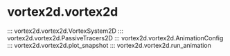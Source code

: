 
# vortex2d.vortex2d

::: vortex2d.vortex2d.VortexSystem2D
::: vortex2d.vortex2d.PassiveTracers2D
::: vortex2d.vortex2d.AnimationConfig
::: vortex2d.vortex2d.plot_snapshot
::: vortex2d.vortex2d.run_animation
